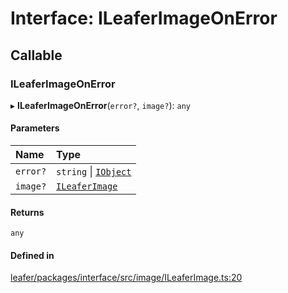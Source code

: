 # Interface: ILeaferImageOnError

## Callable

### ILeaferImageOnError

▸ **ILeaferImageOnError**(`error?`, `image?`): `any`

#### Parameters

| Name | Type |
| :------ | :------ |
| `error?` | `string` \| [`IObject`](IObject.md) |
| `image?` | [`ILeaferImage`](ILeaferImage.md) |

#### Returns

`any`

#### Defined in

[leafer/packages/interface/src/image/ILeaferImage.ts:20](https://github.com/leaferjs/leafer/blob/8d161c2/packages/interface/src/image/ILeaferImage.ts#L20)
